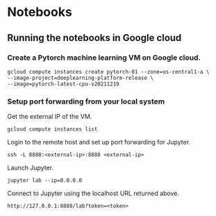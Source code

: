 # Notebooks

## Running the notebooks in Google cloud

### Create a Pytorch machine learning VM on Google cloud.
```
gcloud compute instances create pytorch-01 --zone=us-central1-a \         --image-project=deeplearning-platform-release \
--image=pytorch-latest-cpu-v20211219 
```

### Setup port forwarding from your local system

Get the external IP of the VM.
```
gcloud compute instances list
```

Login to the remote host and set up port forwarding for Jupyter.
```
ssh -L 8888:<external-ip>:8888 <external-ip>
```

Launch Jupyter.
```
jupyter lab --ip=0.0.0.0
```

Connect to Jupyter using the localhost URL returned above.
```
http://127.0.0.1:8888/lab?token=<token>
```
